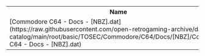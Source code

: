 <table>
<tr><th>Name</th><th>Size</th></tr>
<tr><td>
[Commodore C64 - Docs - [NBZ].dat](https://raw.githubusercontent.com/open-retrogaming-archive/dat-catalog/main/root/basic/TOSEC/Commodore/C64/Docs/[NBZ]/Commodore C64 - Docs - [NBZ].dat)
</td><td>950</td></tr>
</table>
